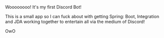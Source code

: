 
Woooooooo! It's my first Discord Bot! 

This is a small app so I can fuck about with getting Spring: Boot, Integration 
and JDA working together to entertain all via the medium of Discord!

OwO

